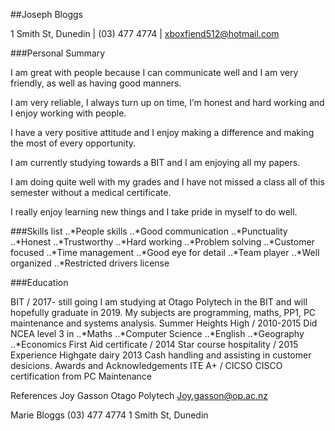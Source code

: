 ##Joseph Bloggs

1 Smith St, Dunedin | (03) 477 4774 | xboxfiend512@hotmail.com 

###Personal Summary

I am great with people because I can communicate well and I am very friendly, as well as having good manners.

I am very reliable, I always turn up on time, I’m honest and hard working and I enjoy working with people.
 
I have a very positive attitude and I enjoy making a difference and making the most of every opportunity.
 
I am currently studying towards a BIT and I am enjoying all my papers.

I am doing quite well with my grades and I have not missed a class all of this semester without a medical certificate.
 
I really enjoy learning new things and I take pride in myself to do well.
 
###Skills list
..*People skills
..*Good communication
..*Punctuality
..*Honest
..*Trustworthy
..*Hard working
..*Problem solving
..*Customer focused
..*Time management
..*Good eye for detail
..*Team player
..*Well organized
..*Restricted drivers license

###Education

BIT / 2017- still going
I am studying at Otago Polytech in the BIT and will hopefully graduate in 2019. My subjects are programming, maths, PP1, PC maintenance and systems analysis.
Summer Heights High / 2010-2015
Did NCEA level 3 in
..*Maths
..*Computer Science
..*English
..*Geography
..*Economics
First Aid certificate / 2014
Star course hospitality / 2015
Experience
Highgate dairy
2013
Cash handling and assisting in customer desicions.
Awards and Acknowledgements
ITE A+ / CICSO
CISCO certification from PC Maintenance

References
Joy Gasson
Otago Polytech
Joy.gasson@op.ac.nz


Marie Bloggs
(03) 477 4774 
1 Smith St, 
Dunedin
